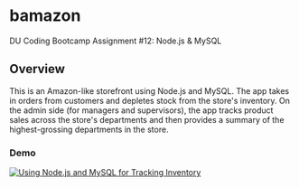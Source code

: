 # bamazon

DU Coding Bootcamp Assignment #12: Node.js &amp; MySQL

## Overview

This is an Amazon-like storefront using Node.js and MySQL. The app takes in orders from customers and depletes stock from the store's inventory. On the admin side (for managers and supervisors), the app tracks product sales across the store's departments and then provides a summary of the highest-grossing departments in the store.

### Demo

[![Using Node.js and MySQL for Tracking Inventory](https://imgur.com/a/nahiF)](https://vimeo.com/254209955 "Using Node.js and MySQL for Tracking Inventory - Click to Watch on Vimeo")
